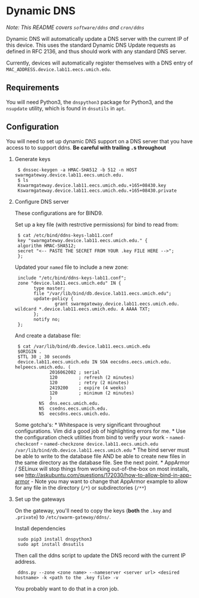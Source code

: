 Dynamic DNS
===========

_Note: This README covers `software/ddns` and `cron/ddns`_

Dynamic DNS will automatically update a DNS server with the current IP of this
device. This uses the standard Dynamic DNS Update requests as defined in RFC
2136, and thus should work with any standard DNS server.

Currently, devices will automatically register themselves with a DNS entry of
`MAC_ADDRESS.device.lab11.eecs.umich.edu`.


Requirements
------------

You will need Python3, the `dnspython3` package for Python3, and the `nsupdate`
utility, which is found in `dnsutils` in `apt`.


Configuration
-------------

You will need to set up dynamic DNS support on a DNS server that you
have access to to support ddns. **Be careful with trailing `.`s throughout**

1. Generate keys

        $ dnssec-keygen -a HMAC-SHA512 -b 512 -n HOST swarmgateway.device.lab11.eecs.umich.edu.
        $ ls
        Kswarmgateway.device.lab11.eecs.umich.edu.+165+08430.key 
        Kswarmgateway.device.lab11.eecs.umich.edu.+165+08430.private 

2. Configure DNS server

    These configurations are for BIND9.

    Set up a key file (with restrctive permissions) for bind to read from:

        $ cat /etc/bind/ddns-keys-lab11.conf 
        key "swarmgateway.device.lab11.eecs.umich.edu." {
        algorithm HMAC-SHA512;
        secret "<-- PASTE THE SECRET FROM YOUR .key FILE HERE -->";
        };

    Updated your `named` file to include a new zone:

        include "/etc/bind/ddns-keys-lab11.conf";
        zone "device.lab11.eecs.umich.edu" IN {
              type master;
              file "/var/lib/bind/db.device.lab11.eecs.umich.edu";
              update-policy {
                      grant swarmgateway.device.lab11.eecs.umich.edu. wildcard *.device.lab11.eecs.umich.edu. A AAAA TXT;
              };
              notify no;
        };

    And create a database file:

        $ cat /var/lib/bind/db.device.lab11.eecs.umich.edu
        $ORIGIN .
        $TTL 30	; 30 seconds
        device.lab11.eecs.umich.edu IN SOA eecsdns.eecs.umich.edu. helpeecs.umich.edu. (
      				2016062002 ; serial
      				120        ; refresh (2 minutes)
      				120        ; retry (2 minutes)
      				2419200    ; expire (4 weeks)
      				120        ; minimum (2 minutes)
      				)
      			NS	dns.eecs.umich.edu.
      			NS	csedns.eecs.umich.edu.
      			NS	eecsdns.eecs.umich.edu.

    Some gotcha's:
       * Whitespace is very significant throughout configurations. Vim did a good job of highlighting errors for me.
       * Use the configuration check utilities from bind to verify your work
          - `named-checkconf`
          - `named-checkzone device.lab11.eecs.umich.edu /var/lib/bind/db.device.lab11.eecs.umich.edu`
       * The bind server must be able to write to the database file AND be able to create new files in the same directory as the database file. See the next point.
       * AppArmor / SELinux will stop things from working out-of-the-box on most installs, see http://askubuntu.com/questions/172030/how-to-allow-bind-in-app-armor
          - Note you may want to change that AppArmor example to allow for any file in the directory (`/*`) or subdirectories (`/**`)

3. Set up the gateways

    On the gateway, you'll need to copy the keys (**both** the `.key` and `.private`) to `/etc/swarm-gateway/ddns/`.

    Install dependencies
  
        sudo pip3 install dnspython3
        sudo apt install dnsutils

    Then call the ddns script to update the DNS record with the current IP address.
    
        ddns.py --zone <zone name> --nameserver <server url> <desired hostname> -k <path to the .key file> -v
        
    You probably want to do that in a cron job.

